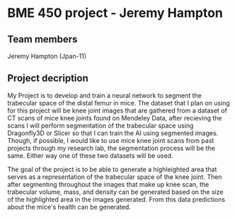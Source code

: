# BME 450 project - Jeremy Hampton
## Team members
Jeremy Hampton (Jpan-11)
## Project decription
My Project is to  develop and train a neural network to segment the trabecular space of the distal femur in mice. The dataset that I plan on using for this project will be knee joint images that are gathered from a dataset of CT scans of mice knee joints found on Mendeley Data, after recieving the scans I will perform segmentation of the trabecular space using Dragonfly3D or Slicer so that I can train the AI using segmented images. Though, if possible, I would like to use mice knee joint scans from past projects through my research lab, the segmentation process will be the same. Either way one of these two datasets will be used.

The goal of the project is to be able to generate a highleighted area that serves as a representation of the trabecular space of the knee joint. Then after segmenting throughout the images that make up knee scan, the trabecular volume, mass, and density can be generated based on the size of the highlighted area in the images generated. From this data predictions about the mice's health can be generated.

